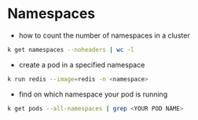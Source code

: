 # Namespaces

- how to count the number of namespaces in a cluster
```bash
k get namespaces --noheaders | wc -l
```

- create a pod in a specified namespace
```bash
k run redis --image=redis -n <namespace>
```

- find on which namespace your pod is running
```bash
k get pods --all-namespaces | grep <YOUR POD NAME>
```	